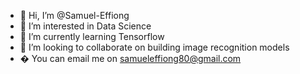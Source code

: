 - 👋 Hi, I’m @Samuel-Effiong
- 👀 I’m interested in Data Science
- 🌱 I’m currently learning Tensorflow
- 💞️ I’m looking to collaborate on building image recognition models
- �  You can email me on samueleffiong80@gmail.com

<!---
Samuel-Effiong/Samuel-Effiong is a ✨ special ✨ repository because its `README.md` (this file) appears on your GitHub profile.
You can click the Preview link to take a look at your changes.
--->
